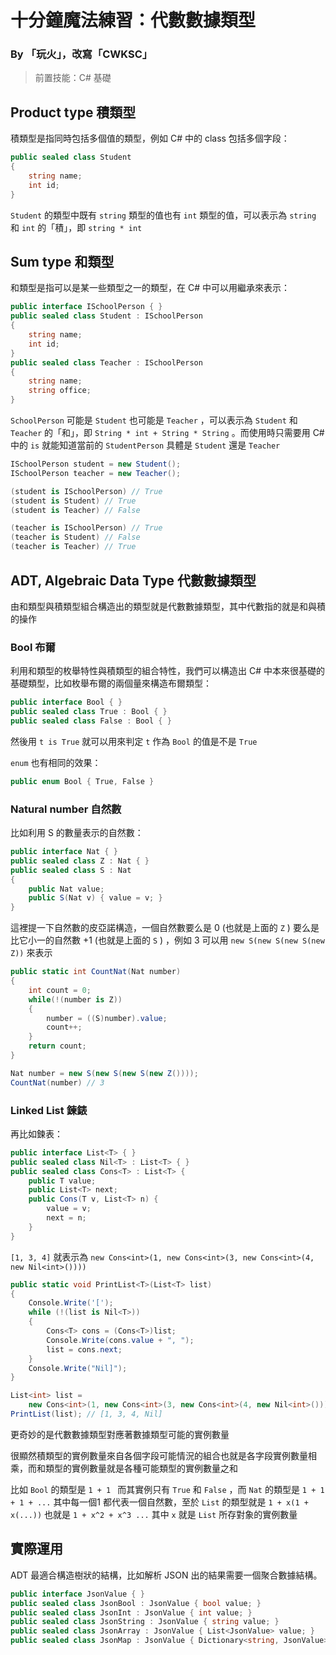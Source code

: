 # 十分鐘魔法練習：代數數據類型

### By 「玩火」，改寫「CWKSC」

> 前置技能：C# 基礎

## Product type 積類型

積類型是指同時包括多個值的類型，例如 C# 中的 class 包括多個字段：


```csharp
public sealed class Student
{
    string name;
    int id;
}
```

 `Student` 的類型中既有 `string` 類型的值也有 `int` 類型的值，可以表示為 `string` 和 `int` 的「積」，即 `string * int`

## Sum type 和類型

和類型是指可以是某一些類型之一的類型，在 C# 中可以用繼承來表示：

```csharp
public interface ISchoolPerson { }
public sealed class Student : ISchoolPerson
{
    string name;
    int id;
}
public sealed class Teacher : ISchoolPerson
{
    string name;
    string office;
}
```

`SchoolPerson` 可能是 `Student` 也可能是 `Teacher` ，可以表示為 `Student` 和 `Teacher` 的「和」，即 `String * int + String * String` 。而使用時只需要用 C# 中的 `is` 就能知道當前的 `StudentPerson` 具體是 `Student` 還是 `Teacher`

```csharp
ISchoolPerson student = new Student();
ISchoolPerson teacher = new Teacher();

(student is ISchoolPerson) // True
(student is Student) // True
(student is Teacher) // False

(teacher is ISchoolPerson) // True
(teacher is Student) // False
(teacher is Teacher) // True
```

## ADT, Algebraic Data Type 代數數據類型

由和類型與積類型組合構造出的類型就是代數數據類型，其中代數指的就是和與積的操作

### Bool 布爾

利用和類型的枚舉特性與積類型的組合特性，我們可以構造出 C# 中本來很基礎的基礎類型，比如枚舉布爾的兩個量來構造布爾類型：

```csharp
public interface Bool { }
public sealed class True : Bool { }
public sealed class False : Bool { }
```

然後用 `t is True` 就可以用來判定 `t` 作為 `Bool` 的值是不是 `True`

`enum` 也有相同的效果：

```csharp
public enum Bool { True, False }
```

### Natural number 自然數

比如利用 S 的數量表示的自然數：

```csharp
public interface Nat { }
public sealed class Z : Nat { }
public sealed class S : Nat
{
    public Nat value;
    public S(Nat v) { value = v; }
}
```

這裡提一下自然數的皮亞諾構造，一個自然數要么是 0 (也就是上面的 `Z` ) 要么是比它小一的自然數 +1 (也就是上面的 `S` ) ，例如 3 可以用 `new S(new S(new S(new Z))` 來表示

```csharp
public static int CountNat(Nat number)
{
    int count = 0;
    while(!(number is Z))
    {
        number = ((S)number).value;
        count++;
    }
    return count;
}

Nat number = new S(new S(new S(new Z())));
CountNat(number) // 3
```

### Linked List 鍊錶

再比如鍊表：

```csharp
public interface List<T> { }
public sealed class Nil<T> : List<T> { }
public sealed class Cons<T> : List<T> {
    public T value;
    public List<T> next;
    public Cons(T v, List<T> n) {
        value = v;
        next = n;
    }
}
```

`[1, 3, 4]` 就表示為 `new Cons<int>(1, new Cons<int>(3, new Cons<int>(4, new Nil<int>())))`

```csharp
public static void PrintList<T>(List<T> list)
{
    Console.Write('[');
    while (!(list is Nil<T>))
    {
        Cons<T> cons = (Cons<T>)list;
        Console.Write(cons.value + ", ");
        list = cons.next;
    }
    Console.Write("Nil]");
}

List<int> list =
    new Cons<int>(1, new Cons<int>(3, new Cons<int>(4, new Nil<int>())));
PrintList(list); // [1, 3, 4, Nil]
```

更奇妙的是代數數據類型對應著數據類型可能的實例數量

很顯然積類型的實例數量來自各個字段可能情況的組合也就是各字段實例數量相乘，而和類型的實例數量就是各種可能類型的實例數量之和

比如 `Bool` 的類型是 `1 + 1 ` 而其實例只有 `True` 和 `False` ，而 `Nat` 的類型是 `1 + 1 + 1 + ...` 其中每一個1 都代表一個自然數，至於 `List` 的類型就是 `1 + x(1 + x(...))` 也就是 `1 + x^2 + x^3 ...` 其中 `x` 就是 `List` 所存對象的實例數量

## 實際運用

ADT 最適合構造樹狀的結構，比如解析 JSON 出的結果需要一個聚合數據結構。

```csharp
public interface JsonValue { }
public sealed class JsonBool : JsonValue { bool value; }
public sealed class JsonInt : JsonValue { int value; }
public sealed class JsonString : JsonValue { string value; }
public sealed class JsonArray : JsonValue { List<JsonValue> value; }
public sealed class JsonMap : JsonValue { Dictionary<string, JsonValue> value; }
```